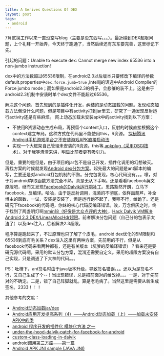 ```yaml
---
title: A Serives Questions Of DEX
layout: post
tags:
 - android
---
```

  
7月底换工作以来一直没空写blog（主要是没东西写。。。）。最近碰到DEX超限问题，上个礼拜一开始弄，今天终于跑通了，当然后续还有东东要完善，这里标记下先。
  
引起的问题：Unable to execute dex: Cannot merge new index 65536 into a non-jumbo instruction!

dex中的方法数超过65536限制，在android2.3以后版本只要修改下编译的参数default.properties中```dex.force.jumb=true``` ,intellij的话选中Android Complier的Force jumbo mode；而如果是android2.3的机子，会悲催的装不上。这是由于android2.3机制中安装时单个dex文件不能超过65536。
  
解决这个问题，首先想到的是插件化开发，纠结的是动态加载的问题。发现动态加载方法倒没什么问题，但是项目中有activity打到jar里去，研究了一通发现反射运行activity还是有些麻烦。
网上动态加载未安装apk中的activity找到以下方案：
  
 - 不使用R资源动态生成布局，再预留个content入口，反射的时候直接根据这个context建立布局。这种方式在代码里不能使用this，R资源。
[探秘腾讯Android手机游戏平台之不安装游戏APK直接启动法](http://blog.zhourunsheng.com/2011/09/%E6%8E%A2%E7%A7%98%E8%85%BE%E8%AE%AFandroid%E6%89%8B%E6%9C%BA%E6%B8%B8%E6%88%8F%E5%B9%B3%E5%8F%B0%E4%B9%8B%E4%B8%8D%E5%AE%89%E8%A3%85%E6%B8%B8%E6%88%8Fapk%E7%9B%B4%E6%8E%A5%E5%90%AF%E5%8A%A8%E6%B3%95)
 - 实现一个大框架自己管理未安装的R资源，this等,[apkplug（采用OSGI技术）](http://www.apkplug.com/)。对于我等渣渣来讲，明显比前者更有吸引力。
  
但是，重要的是但是，由于项目的jar包不是自己开发，插件化调用的幻想破灭。再找方案的时候就发现[Android dex分包方案](blog.csdn.net/huli870715/article/details/38023065)。起先最大的问题是ant脚本的编写，主要还是对android打包机制的不熟。分完包发现，核心代码没有。。。嚓，对于对android存取函数方法完全不熟，真是无从下手啊。还是看看facebook英文原版吧，继而又发现[Facebook的Dalvik运行期补丁](http://log4think.com/facebook_dalvik_patch_for_android/)。思路豁然开朗，立马下facebook，反编译。哈哈，由于是反射调用，混淆的不彻底，依样画葫芦，补全博主的函数，一试，安装是安装了，但是运行跑不起了，我嚓不行，给跪了。还是研究下facebook的代码吧，你妹的核心代码反编译错误。诶，万念俱灰之时，终于找到了两盏明灯啊[mmin18（好像是大众点评的大神）](https://github.com/mmin18/Dex65536)，[Hack Dalvik VM解决Android 2.3 DEX/LinearAllocHdr超限](http://viila.info/2014/04/android-2-3-dex-max-function-problem/)。前者解决分包问题（自己分的包表示太渣了）以及dex注入，后者解决2.3超限。
  
程序算是跑起来了，不过原理也只了解了个皮毛，android dex优化的5M限制和65536到底有毛关系？dex注入这里有两种方案，先前用的不行，但是从facebook代码来看两种都有，还是有关版本（坑爹的反编译错误）？看来还是要研究源代码啊。采用的默认分包方案，混淆还需要自定义。采用的超限方案没有自己实现，只是调通了下大神的代码。。。
  
PS：吐槽下，ant签名时由于java版本升级，导致签名错误。。。还以为是签名不行，又自己生成了个--！当出现错误，总是把前面对的给改掉。。。一是，对于先前对的不确定。二是，错了自己阵脚就乱，算是老毛病了。当然这里是需要从新生成签名，2333！！！
  
  
其他参考的文献：
  
 - [Android动态加载jar/dex](http://www.cnblogs.com/over140/archive/2011/11/23/2259367.html)
 - [Android应用开发提高系列（4）——Android动态加载（上）——加载未安装APK中的类](http://www.cnblogs.com/over140/archive/2012/03/29/2423116.html)
 - [android 程序开发的插件化 模块化方法 之一](http://www.cnblogs.com/hangxin1940/archive/2011/12/14/2288169.html)
 - [under-the-hood-dalvik-patch-for-facebook-for-android](https://www.facebook.com/notes/facebook-engineering/under-the-hood-dalvik-patch-for-facebook-for-android/10151345597798920)
 - [custom-class-loading-in-dalvik](http://android-developers.blogspot.com/2011/07/custom-class-loading-in-dalvik.html)
 - [android调用第三方库——第一篇](http://blog.csdn.net/jiuyueguang/article/details/9447245)
 - [Android APK JNI sample (JAVA JNI)](http://blog.csdn.net/eqiang8271/article/details/9967511)
